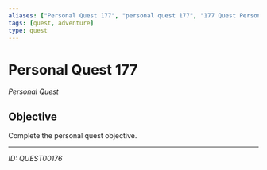```yaml
---
aliases: ["Personal Quest 177", "personal quest 177", "177 Quest Personal"]
tags: [quest, adventure]
type: quest
---
```


# Personal Quest 177

*Personal Quest*

## Objective
Complete the personal quest objective.

---
*ID: QUEST00176*